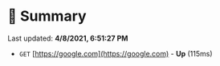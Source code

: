 # 📖 Summary
Last updated: **4/8/2021, 6:51:27 PM**

- `GET` [https://google.com](https://google.com) - **Up** (115ms)

